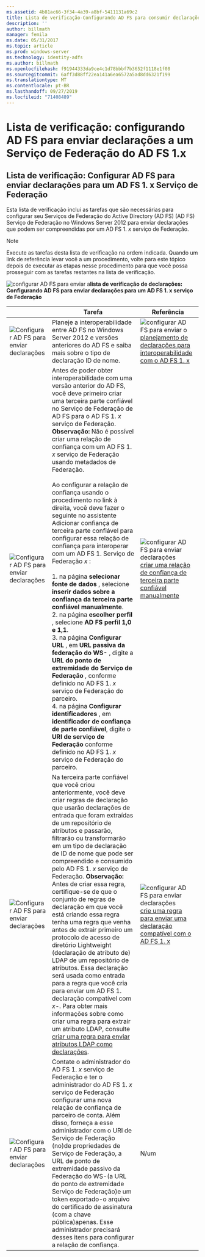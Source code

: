 ```yaml
---
ms.assetid: 4b81ac66-3f34-4a39-a8bf-5411131a69c2
title: Lista de verificação-Configurando AD FS para consumir declarações de AD FS 1. x
description: ''
author: billmath
manager: femila
ms.date: 05/31/2017
ms.topic: article
ms.prod: windows-server
ms.technology: identity-adfs
ms.author: billmath
ms.openlocfilehash: f91944333da9ce4c1d78bbbf7b3652f1118e1f08
ms.sourcegitcommit: 6aff3d88ff22ea141a6ea6572a5ad8dd6321f199
ms.translationtype: MT
ms.contentlocale: pt-BR
ms.lasthandoff: 09/27/2019
ms.locfileid: "71408489"
---
```

# <a name="checklist-configuring-ad-fs-to-send-claims-to-an-ad-fs-1x-federation-service"></a>Lista de verificação: configurando AD FS para enviar declarações a um Serviço de Federação do AD FS 1.x

  
## <a name="checklist-configuring-ad-fs-to-send-claims-to-an-adfs1x-federation-service"></a>Lista de verificação: Configurar AD FS para enviar declarações para um AD FS 1. x Serviço de Federação  
Esta lista de verificação inclui as tarefas que são necessárias para configurar seu Serviços de Federação do Active Directory (AD FS) \(AD FS\) Serviço de Federação no Windows Server 2012 para enviar declarações que podem ser compreendidas por um AD FS 1. *x* serviço de Federação.  
  
> [!NOTE]  
> Execute as tarefas desta lista de verificação na ordem indicada. Quando um link de referência levar você a um procedimento, volte para este tópico depois de executar as etapas nesse procedimento para que você possa prosseguir com as tarefas restantes na lista de verificação.  
  
![configurar AD FS para enviar a](media/2b05dce3-938f-4168-9b8f-1f4398cbdb9b.gif)**lista de verificação de declarações: Configurando AD FS para enviar declarações para um AD FS 1. x serviço de Federação**  
  
||Tarefa|Referência|  
|-|--------|-------------|  
|![Configurar AD FS para enviar declarações](media/icon_checkboxo.gif)|Planeje a interoperabilidade entre AD FS no Windows Server 2012 e versões anteriores do AD FS e saiba mais sobre o tipo de declaração ID de nome.|![configurar AD FS para enviar o](media/faa393df-4856-4431-9eda-4f4e5be72a90.gif)[planejamento de declarações para interoperabilidade com o AD FS 1. x](https://technet.microsoft.com/library/ff678040.aspx)|  
|![Configurar AD FS para enviar declarações](media/icon_checkboxo.gif)|Antes de poder obter interoperabilidade com uma versão anterior do AD FS, você deve primeiro criar uma terceira parte confiável no Serviço de Federação de AD FS para o AD FS 1. *x* serviço de Federação. **Observação:** Não é possível criar uma relação de confiança com um AD FS 1. *x* serviço de Federação usando metadados de Federação.<br /><br />Ao configurar a relação de confiança usando o procedimento no link à direita, você deve fazer o seguinte no assistente Adicionar confiança de terceira parte confiável para configurar essa relação de confiança para interoperar com um AD FS 1. Serviço de Federação *x* :<br /><br />1. na página **selecionar fonte de dados** , selecione **inserir dados sobre a confiança da terceira parte confiável manualmente**.<br />2. na página **escolher perfil** , selecione **AD FS perfil 1,0 e 1,1**.<br />3. na página **Configurar URL** , em **URL passiva da federação do WS\-** , digite a **URL do ponto de extremidade do Serviço de Federação** , conforme definido no AD FS 1. *x* serviço de Federação do parceiro.<br />4. na página **Configurar identificadores** , em **identificador de confiança de parte confiável**, digite o **URI de serviço de Federação** conforme definido no AD FS 1. *x* serviço de Federação do parceiro.|![configurar AD FS para enviar declarações](media/faa393df-4856-4431-9eda-4f4e5be72a90.gif)[criar uma relação de confiança de terceira parte confiável manualmente](../../ad-fs/operations/Create-a-Relying-Party-Trust.md)|  
|![Configurar AD FS para enviar declarações](media/icon_checkboxo.gif)|Na terceira parte confiável que você criou anteriormente, você deve criar regras de declaração que usarão declarações de entrada que foram extraídas de um repositório de atributos e passarão, filtrarão ou transformarão em um tipo de declaração de ID de nome que pode ser compreendido e consumido pelo AD FS 1. *x* serviço de Federação. **Observação:** Antes de criar essa regra, certifique-se de que o conjunto de regras de declaração em que você está criando essa regra tenha uma regra que venha antes de extrair primeiro um protocolo de acesso de diretório Lightweight \(declaração de atributo de\) LDAP de um repositório de atributos. Essa declaração será usada como entrada para a regra que você cria para enviar um AD FS 1. declaração compatível com *x*\-. Para obter mais informações sobre como criar uma regra para extrair um atributo LDAP, consulte [criar uma regra para enviar atributos LDAP como declarações](../../ad-fs/operations/Create-a-Rule-to-Send-LDAP-Attributes-as-Claims.md).|![configurar AD FS para enviar declarações](media/faa393df-4856-4431-9eda-4f4e5be72a90.gif)[crie uma regra para enviar uma declaração compatível com o AD FS 1. x](../../ad-fs/operations/Create-a-Rule-to-Send-an-AD-FS-1x-Compatible-Claim.md)|  
|![Configurar AD FS para enviar declarações](media/icon_checkboxo.gif)|Contate o administrador do AD FS 1. *x* serviço de Federação e ter o administrador do AD FS 1. *x* serviço de Federação configurar uma nova relação de confiança de parceiro de conta. Além disso, forneça a esse administrador com o URI de Serviço de Federação \(no\)de propriedades de Serviço de Federação, a URL de ponto de extremidade passivo da Federação do WS\-\(a URL do ponto de extremidade Serviço de Federação\)e um token exportado\-o arquivo do certificado de assinatura \(com a chave pública\)apenas. Esse administrador precisará desses itens para configurar a relação de confiança.|N\/um|  
  

